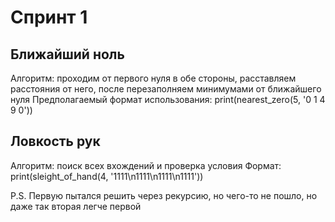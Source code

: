 # Спринт 1

## Ближайший ноль

Алгоритм: проходим от первого нуля в обе стороны, расставляем расстояния от него, после перезаполняем минимумами от ближайшего нуля
Предполагаемый формат использования:
print(nearest_zero(5, '0 1 4 9 0'))

## Ловкость рук

Алгоритм: поиск всех вхождений и проверка условия
Формат:
print(sleight_of_hand(4, '1111\n1111\n1111\n1111'))

P.S. Первую пытался решить через рекурсию, но чего-то не пошло, но даже так вторая легче первой
